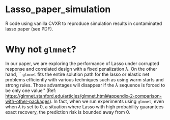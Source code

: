 # Lasso_paper_simulation
R code using vanilla CVXR to reproduce simulation results in contaminated lasso paper (see PDF).

# Why not `glmnet`?
In our paper, we are exploring the performance of Lasso under corrupted response and correlated design with a fixed penalization $\lambda$. On the other hand, `` `glmnet` fits the entire solution path for the lasso or elastic net problems efficiently with various techniques such as using warm starts and strong rules. Those advantages will disappear if the $\lambda$ sequence is forced to be only one value'' (Ref: https://glmnet.stanford.edu/articles/glmnet.html#appendix-2-comparison-with-other-packages). In fact, when we run experiments using `glmnet`, even when $\lambda$ is set to 0, a situation where Lasso with high probability guarantees exact recovery, the prediction risk is bounded away from 0. 


